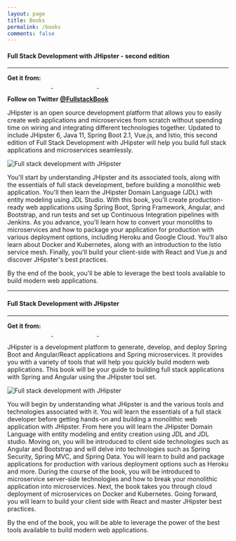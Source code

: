 ```yaml
---
layout: page
title: Books
permalink: /books
comments: false
---
```


#### Full Stack Development with JHipster - second edition

---

<div>
    <span><strong>Get it from:</strong></span><br>
    <a href="https://www.packtpub.com/web-development/full-stack-development-with-jhipster-second-edition" target="_blank" class="book-company-logo">
        <img width="100" class="lozad" data-src="{{ site.baseurl }}/assets/images/packt-publishing-vector-logo.svg"/>
    </a>
    <a href="https://smile.amazon.com/Full-Stack-Development-JHipster-microservices/dp/1838824987" target="_blank" class="book-company-logo">
        <img width="100" class="lozad" data-src="{{ site.baseurl }}/assets/images/Amazon_logo.svg"/>
    </a>
    <a href="https://learning.oreilly.com/library/view/full-stack-development/9781838824983/" target="_blank" class="book-company-logo">
        <img width="100" class="lozad" data-src="{{ site.baseurl }}/assets/images/Oreilly_safari_logo.png"/>
    </a>
</div>

**Follow on Twitter [@FullstackBook](https://twitter.com/FullstackBook)**

JHipster is an open source development platform that allows you to easily create web applications and microservices from scratch without spending time on wiring and integrating different technologies together. Updated to include JHipster 6, Java 11, Spring Boot 2.1, Vue.js, and Istio, this second edition of Full Stack Development with JHipster will help you build full stack applications and microservices seamlessly.

<div class="book-img">
    <img class="lozad" src="{{ site.baseurl }}/assets/images/placeholder.jpg" data-src="{{ site.baseurl }}/assets/images/jhbook-banner-v2.png" alt="Full stack development with JHipster"/>
</div>

You'll start by understanding JHipster and its associated tools, along with the essentials of full stack development, before building a monolithic web application. You'll then learn the JHipster Domain Language (JDL) with entity modeling using JDL Studio. With this book, you'll create production-ready web applications using Spring Boot, Spring Framework, Angular, and Bootstrap, and run tests and set up Continuous Integration pipelines with Jenkins. As you advance, you'll learn how to convert your monoliths to microservices and how to package your application for production with various deployment options, including Heroku and Google Cloud. You'll also learn about Docker and Kubernetes, along with an introduction to the Istio service mesh. Finally, you'll build your client-side with React and Vue.js and discover JHipster's best practices.

By the end of the book, you'll be able to leverage the best tools available to build modern web applications.

---

#### Full Stack Development with JHipster

---

<div>
    <span><strong>Get it from:</strong></span><br>
    <a href="https://www.packtpub.com/application-development/full-stack-development-jhipster" target="_blank" class="book-company-logo">
        <img width="100" class="lozad" data-src="{{ site.baseurl }}/assets/images/packt-publishing-vector-logo.svg"/>
    </a>
    <a href="https://www.amazon.com/Stack-Development-JHipster-Deepu-Sasidharan/dp/178847631X" target="_blank" class="book-company-logo">
        <img width="100" class="lozad" data-src="{{ site.baseurl }}/assets/images/Amazon_logo.svg"/>
    </a>
    <a href="https://www.safaribooksonline.com/library/view/full-stack-development/9781788476317/" target="_blank" class="book-company-logo">
        <img width="100" class="lozad" data-src="{{ site.baseurl }}/assets/images/Oreilly_safari_logo.png"/>
    </a>
</div>

JHipster is a development platform to generate, develop, and deploy Spring Boot and Angular/React applications and Spring microservices. It provides you with a variety of tools that will help you quickly build modern web applications. This book will be your guide to building full stack applications with Spring and Angular using the JHipster tool set.

<div class="book-img">
    <img class="lozad" src="{{ site.baseurl }}/assets/images/placeholder.jpg" data-src="{{ site.baseurl }}/assets/images/jhbook-banner.png" alt="Full stack development with JHipster"/>
</div>

You will begin by understanding what JHipster is and the various tools and technologies associated with it. You will learn the essentials of a full stack developer before getting hands-on and building a monolithic web application with JHipster. From here you will learn the JHipster Domain Language with entity modeling and entity creation using JDL and JDL studio. Moving on, you will be introduced to client side technologies such as Angular and Bootstrap and will delve into technologies such as Spring Security, Spring MVC, and Spring Data. You will learn to build and package applications for production with various deployment options such as Heroku and more. During the course of the book, you will be introduced to microservice server-side technologies and how to break your monolithic application into microservices. Next, the book takes you through cloud deployment of microservices on Docker and Kubernetes. Going forward, you will learn to build your client side with React and master JHipster best practices.

By the end of the book, you will be able to leverage the power of the best tools available to build modern web applications.

